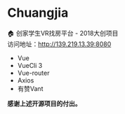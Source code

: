 # Chuangjia
🏠 创家学生VR找房平台 - 2018大创项目  
访问地址：http://139.219.13.39:8080
- Vue
- VueCli 3
- Vue-router
- Axios
- 有赞Vant  

**感谢上述开源项目的付出。**